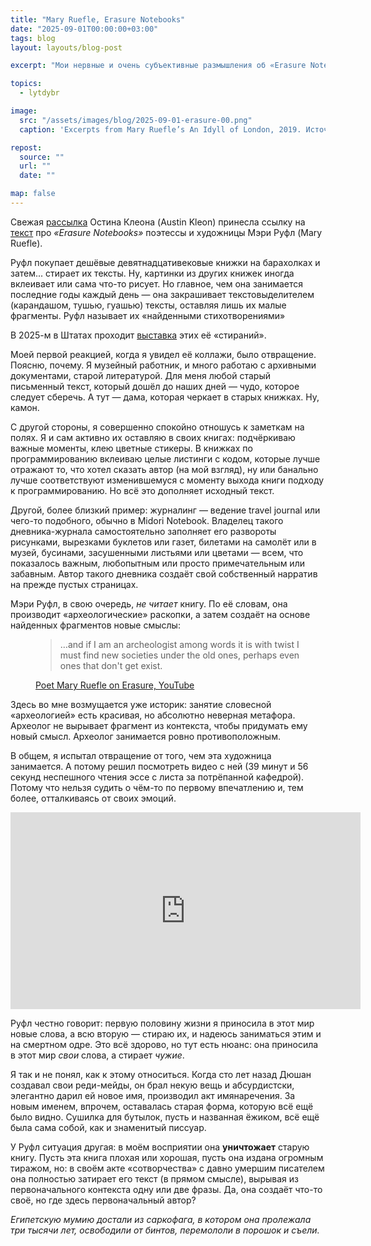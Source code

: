 ```yaml
---
title: "Mary Ruefle, Erasure Notebooks"
date: "2025-09-01T00:00:00+03:00"
tags: blog
layout: layouts/blog-post

excerpt: "Мои нервные и очень субъективные размышления об «Erasure Notebooks» поэтессы и художницы Мэри Руфл"

topics:
  - lytdybr

image:
  src: "/assets/images/blog/2025-09-01-erasure-00.png"
  caption: 'Excerpts from Mary Ruefle’s An Idyll of London, 2019. Источник: <a href="https://poetshouse.org/erasures-mary-ruefle-exhibition/">Poets House</a>'

repost:
  source: ""
  url: ""
  date: ""

map: false
---
```


Свежая [рассылка](https://austinkleon.substack.com/p/somebody-needs-to-know-the-time) Остина Клеона (Austin Kleon) принесла ссылку на [текст](https://www.theparisreview.org/blog/2025/08/12/erasure-notebooks/) про <cite>«Erasure Notebooks»</cite> поэтессы и художницы Мэри Руфл (Mary Ruefle).

Руфл покупает дешёвые девятнадцативековые книжки на барахолках и затем... стирает их тексты. Ну, картинки из других книжек иногда вклеивает или сама что-то рисует. Но главное, чем она занимается последние годы каждый день — она закрашивает текстовыделителем (карандашом, тушью, гуашью) тексты, оставляя лишь их малые фрагменты. Руфл называет их «найденными стихотворениями»

В 2025-м в Штатах проходит [выставка](https://poetshouse.org/erasures-mary-ruefle-exhibition/) этих её «стираний».

Моей первой реакцией, когда я увидел её коллажи, было отвращение. Поясню, почему. Я музейный работник, и много работаю с архивными документами, старой литературой. Для меня любой старый письменный текст, который дошёл до наших дней — чудо, которое следует сберечь. А тут — дама, которая черкает в старых книжках. Ну, камон.

С другой стороны, я совершенно спокойно отношусь к заметкам на полях. Я и сам активно их оставляю в своих книгах: подчёркиваю важные моменты, клею цветные стикеры. В книжках по программированию вклеиваю целые листинги с кодом, которые лучше отражают то, что хотел сказать автор (на мой взгляд), ну или банально лучше соответствуют изменившемуся с моменту выхода книги подходу к программированию. Но всё это дополняет исходный текст.

Другой, более близкий пример: журналинг — ведение travel journal или чего-то подобного, обычно в Midori Notebook. Владелец такого дневника-журнала самостоятельно заполняет его развороты рисунками, вырезками буклетов или газет, билетами на самолёт или в музей, бусинами, засушенными листьями или цветами — всем, что показалось важным, любопытным или просто примечательным или забавным. Автор такого дневника создаёт свой собственный нарратив на прежде пустых страницах.

Мэри Руфл, в свою очередь, _не читает_ книгу. По её словам, она производит «археологические» раскопки, а затем создаёт на основе найденных фрагментов новые смыслы:

<figure class="quote">
  <blockquote>
…and if I am an archeologist among words it is with twist I must find new societies under the old ones, perhaps even ones that don't get exist.
  </blockquote>
  <figcaption class="quote-caption">
<a href="https://youtu.be/58MtQydc5Zs?si=0IOhP8Vw31o8NPRg">Poet Mary Ruefle on Erasure, YouTube</a>
  </figcaption>
</figure>

Здесь во мне возмущается уже историк: занятие словесной «археологией» есть красивая, но абсолютно неверная метафора. Археолог не вырывает фрагмент из контекста, чтобы придумать ему новый смысл. Археолог занимается ровно противоположным.

В общем, я испытал отвращение от того, чем эта художница занимается. А потому решил посмотреть видео с ней (39 минут и 56 секунд неспешного чтения эссе с листа за потрёпанной кафедрой). Потому что нельзя судить о чём-то по первому впечатлению и, тем более, отталкиваясь от своих эмоций.

<div class="video-frame">
<iframe width="560" height="315" src="https://www.youtube-nocookie.com/embed/58MtQydc5Zs?si=R_z2DoewcWmjI7rE" title="YouTube video player" frameborder="0" allow="accelerometer; autoplay; clipboard-write; encrypted-media; gyroscope; picture-in-picture; web-share" referrerpolicy="strict-origin-when-cross-origin" allowfullscreen></iframe>
</div>

Руфл честно говорит: первую половину жизни я приносила в этот мир новые слова, а всю вторую — стираю их, и надеюсь заниматься этим и на смертном одре. Это всё здорово, но тут есть нюанс: она приносила в этот мир _свои_ слова, а стирает _чужие_.

Я так и не понял, как к этому относиться. Когда сто лет назад Дюшан создавал свои реди-мейды, он брал некую вещь и абсурдистски, элегантно дарил ей новое имя, производил акт имянаречения. За новым именем, впрочем, оставалась старая форма, которую всё ещё было видно. Сушилка для бутылок, пусть и названная ёжиком, всё ещё была сама собой, как и знаменитый писсуар.

У Руфл ситуация другая: в моём восприятии она **уничтожает** старую книгу. Пусть эта книга плохая или хорошая, пусть она издана огромным тиражом, но: в своём акте «сотворчества» с давно умершим писателем она полностью затирает его текст (в прямом смысле), вырывая из первоначального контекста одну или две фразы. Да, она создаёт что-то своё, но где здесь первоначальный автор?

_Египетскую мумию достали из саркофага, в котором она пролежала три тысячи лет, освободили от бинтов, перемололи в порошок и съели._
